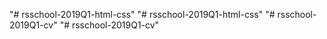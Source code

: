 "# rsschool-2019Q1-html-css" 
"# rsschool-2019Q1-html-css" 
"# rsschool-2019Q1-cv" 
"# rsschool-2019Q1-cv" 
